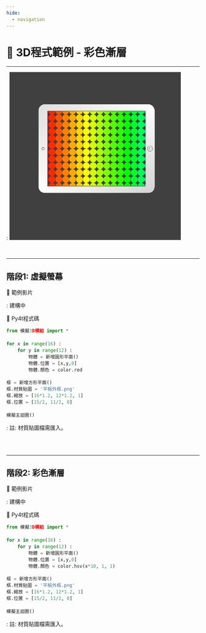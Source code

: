 ```yaml
---
hide:
  - navigation
---
```


# 🔰 3D程式範例 - 彩色漸層

--------------

: ![彩色漸層](color_gradient.jpg)

<br/>

-------------------------------------

## 階段1: 虛擬螢幕

🎦 範例影片

: 建構中

📄 Py4t程式碼

```python
from 模擬3D模組 import *

for x in range(16) :
    for y in range(12) :
        物體 = 新增圓形平面()
        物體.位置 = [x,y,0]
        物體.顏色 = color.red

框 = 新增方形平面()
框.材質貼圖 = '平板外框.png'
框.縮放 = [16*1.2, 12*1.2, 1]
框.位置 = [15/2, 11/2, 0]

模擬主迴圈()
```

: 註: 材質貼圖檔需匯入。

<br/><br/>


-------------------------------------

## 階段2: 彩色漸層

🎦 範例影片

: 建構中

📄 Py4t程式碼

```python
from 模擬3D模組 import *

for x in range(16) :
    for y in range(12) :
        物體 = 新增圓形平面()
        物體.位置 = [x,y,0]
        物體.顏色 = color.hsv(x*10, 1, 1)
        
框 = 新增方形平面()
框.材質貼圖 = '平板外框.png'
框.縮放 = [16*1.2, 12*1.2, 1]
框.位置 = [15/2, 11/2, 0]

模擬主迴圈()
```

: 註: 材質貼圖檔需匯入。


